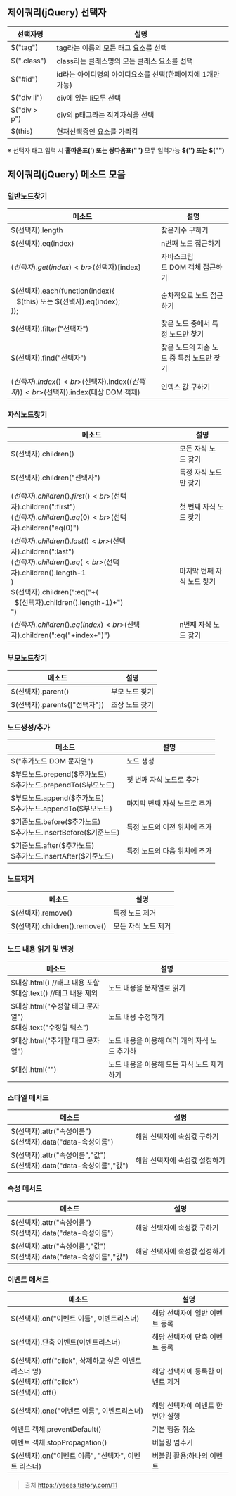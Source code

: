 
## 제이쿼리(jQuery) 선택자

| 선택자명         | 설명                                 |
| ------------ | ---------------------------------- |
| $("tag")     | tag라는 이름의 모든 태그 요소를 선택             |
| $(".class")  | class라는 클래스명의 모든 클래스 요소를 선택        |
| $("#id")     | id라는 아이디명의 아이디요소를 선택(한페이지에 1개만 가능) |
| $("div li")  | div에 있는 li모두 선택                    |
| $("div > p") | div의 p태그라는 직계자식을 선택                |
| $(this)      | 현재선택중인 요소를 가리킴                     |

※ 선택자 태그 입력 시 **홑따옴표(') 또는 쌍따옴표("")** 모두 입력가능 **$('') 또는 $("")**

## 제이쿼리(jQuery) 메소드 모음
### 일반노드찾기
| 메소드                                                                        | 설명                       |
| -------------------------------------------------------------------------- | ------------------------ |
| $(선택자).length                                                              | 찾은개수 구하기                 |
| $(선택자).eq(index)                                                           | n번째 노드 접근하기              |
| $(선택자).get(index)  <br>$(선택자)[index]                                       | 자바스크립트 DOM 객체 접근하기       |
| $(선택자).each(function(index){  <br>   $(this) 또는 $(선택자).eq(index);  <br>}); | 순차적으로 노드 접근하기            |
| $(선택자).filter("선택자")                                                       | 찾은 노드 중에서 특정 노드만 찾기      |
| $(선택자).find("선택자")                                                         | 찾은 노드의 자손 노드 중 특정 노드만 찾기 |
| $(선택자).index()  <br>$(선택자).index($(선택자))  <br>$(선택자).index(대상 DOM 객체)      | 인덱스 값 구하기                |

### 자식노드찾기
| 메소드                                                                                                                                                                                                         | 설명              |
| ----------------------------------------------------------------------------------------------------------------------------------------------------------------------------------------------------------- | --------------- |
| $(선택자).children()                                                                                                                                                                                           | 모든 자식 노드 찾기     |
| $(선택자).children("선택자")                                                                                                                                                                                      | 특정 자식 노드만 찾기    |
| $(선택자).children().first()  <br>$(선택자).children(":first")  <br>$(선택자).children().eq(0)  <br>$(선택자).children("eq(0)")                                                                                         | 첫 번째 자식 노드 찾기   |
| $(선택자).children().last()  <br>$(선택자).children(":last")  <br>$(선택자).children().eq(  <br>       $(선택자).children().length-1  <br>)  <br>$(선택자).children(":eq("+(  <br>  $(선택자).children().length-1)+")  <br>") | 마지막 번째 자식 노드 찾기 |
| $(선택자).children().eq(index)  <br>$(선택자).children(":eq("+index+")")                                                                                                                                          | n번째 자식 노드 찾기    |
### 부모노드찾기
| 메소드                     | 설명       |
| ----------------------- | -------- |
| $(선택자).parent()         | 부모 노드 찾기 |
| $(선택자).parents(["선택자"]) | 조상 노드 찾기 |
### 노드생성/추가
| 메소드                                                    | 설명               |
| ------------------------------------------------------ | ---------------- |
| $("추가노드 DOM 문자열")                                      | 노드 생성            |
| \$부모노드.prepend(\$추가노드)  <br>\$추가노드.prependTo(\$부모노드)   | 첫 번째 자식 노드로 추가   |
| \$부모노드.append(\$추가노드)  <br>\$추가노드.appendTo(\$부모노드)     | 마지막 번째 자식 노드로 추가 |
| \$기준노드.before(\$추가노드)  <br>\$추가노드.insertBefore(\$기준노드) | 특정 노드의 이전 위치에 추가 |
| \$기준노드.after(\$추가노드)  <br>\$추가노드.insertAfter(\$기준노드)   | 특정 노드의 다음 위치에 추가 |
### 노드제거
| 메소드                        | 설명          |
| -------------------------- | ----------- |
| $(선택자).remove()            | 특정 노드 제거    |
| $(선택자).children().remove() | 모든 자식 노드 제거 |
### 노드 내용 읽기 및 변경
| 메소드                                                | 설명                         |
| -------------------------------------------------- | -------------------------- |
| \$대상.html() //태그 내용 포함  <br>\$대상.text() //태그 내용 제외 | 노드 내용을 문자열로 읽기             |
| \$대상.html("수정할 태그 문자열")  <br>$대상.text("수정할 텍스")    | 노드 내용 수정하기                 |
| $대상.html("추가할 태그 문자열")                             | 노드 내용을 이용해 여러 개의 자식 노드 추가하 |
| $대상.html("")                                       | 노드 내용을 이용해 모든 자식 노드 제거하기   |

### 스타일 메서드
| 메소드                                                        | 설명               |
| ---------------------------------------------------------- | ---------------- |
| \$(선택자).attr("속성이름")  <br>$(선택자).data("data-속성이름")         | 해당 선택자에 속성값 구하기  |
| \$(선택자).attr("속성이름","값")  <br>$(선택자).data("data-속성이름","값") | 해당 선택자에 속성값 설정하기 |
### 속성 메서드
| 메소드                                                        | 설명               |
| ---------------------------------------------------------- | ---------------- |
| \$(선택자).attr("속성이름")  <br>$(선택자).data("data-속성이름")         | 해당 선택자에 속성값 구하기  |
| \$(선택자).attr("속성이름","값")  <br>$(선택자).data("data-속성이름","값") | 해당 선택자에 속성값 설정하기 |
### 이벤트 메서드
| 메소드                                                                                  | 설명                 |
| ------------------------------------------------------------------------------------ | ------------------ |
| $(선택자).on("이벤트 이름", 이벤트리스너)                                                          | 해당 선택자에 일반 이벤트 등록  |
| $(선택자).단축 이벤트(이벤트리스너)                                                                | 해당 선택자에 단축 이벤트 등록  |
| \$(선택자).off("click", 삭제하고 싶은 이벤트 리스너 명)  <br>\$(선택자).off("click")  <br>\$(선택자).off() | 해당 선택자에 등록한 이벤트 제거 |
| $(선택자).one("이벤트 이름", 이벤트리스너)                                                         | 해당 선택자에 이벤트 한번만 실행 |
| 이벤트 객체.preventDefault()                                                              | 기본 행동 취소           |
| 이벤트 객체.stopPropagation()                                                             | 버블링 멈추기            |
| $(선택자).on("이벤트 이름", "선택자", 이벤트 리스너)                                                  | 버블링 활용:하나의 이벤트     |

> 출처
> https://yeees.tistory.com/11